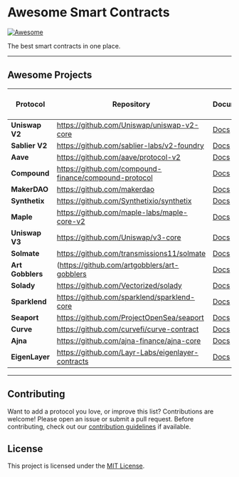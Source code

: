 # Awesome Smart Contracts

[![Awesome](https://awesome.re/badge.svg)](https://awesome.re)

The best smart contracts in one place. 

---

## Awesome Projects

| Protocol       | Repository                                                              | Documentation                                                              | The Bytecode Episode |
|----------------|-------------------------------------------------------------------------|----------------------------------------------------------------------------|----------------------|
| **Uniswap V2** | https://github.com/Uniswap/uniswap-v2-core                    | [Docs](https://docs.uniswap.org/)                                           | N/A                  |
| **Sablier V2** | https://github.com/sablier-labs/v2-foundry                    | [Docs](https://docs.sablier.com)                                            | [Youtube](https://www.youtube.com/watch?v=Mh0akz5ybZ8&t=11s&ab_channel=shafu)                  |
| **Aave**       | https://github.com/aave/protocol-v2                           | [Docs](https://docs.aave.com/)                                              | N/A                  |
| **Compound**   | https://github.com/compound-finance/compound-protocol         | [Docs](https://compound.finance/docs)                                       | N/A                  |
| **MakerDAO**   | https://github.com/makerdao                                  | [Docs](https://docs.makerdao.com/)                                          | N/A                  |
| **Synthetix**  | https://github.com/Synthetixio/synthetix                      | [Docs](https://docs.synthetix.io/)                                          | N/A                  |
| **Maple**      | https://github.com/maple-labs/maple-core-v2                   | [Docs](https://docs.maple.finance/)                                         | [Youtube](https://www.youtube.com/watch?v=nG_QTMGVL3U&t=2358s&ab_channel=shafu)                  |
| **Uniswap V3** | https://github.com/Uniswap/v3-core                            | [Docs](https://docs.uniswap.org/protocol/V3/introduction)                   | N/A                  |
| **Solmate**    | https://github.com/transmissions11/solmate                    | [Docs](https://github.com/transmissions11/solmate#readme)                   | N/A                  |
| **Art Gobblers**|(https://github.com/artgobblers/art-gobblers                  | [Docs](https://www.paradigm.xyz/2022/09/art-gobblers)                       | N/A                  |
| **Solady**     | https://github.com/Vectorized/solady                          | [Docs](https://github.com/Vectorized/solady#readme)                         | N/A                  |
| **Sparklend**  | https://github.com/sparklend/sparklend-core                   | [Docs](https://docs.sparklend.com/)                                         | N/A                  |
| **Seaport**    | https://github.com/ProjectOpenSea/seaport                     | [Docs](https://docs.opensea.io/v2.0/reference/seaport-overview)             | [Youtube](https://www.youtube.com/watch?v=mvRrRV_eNLQ&ab_channel=shafu)                  |
| **Curve**      | https://github.com/curvefi/curve-contract                     | [Docs](https://docs.curve.fi/)                                              | N/A                  |
| **Ajna**       | https://github.com/ajna-finance/ajna-core                     | [Docs](https://docs.ajna.finance/)                                           | N/A                  |
| **EigenLayer** | https://github.com/Layr-Labs/eigenlayer-contracts             | [Docs](https://docs.eigenlayer.xyz)                                          | N/A                  |

---

## Contributing

Want to add a protocol you love, or improve this list? Contributions are welcome! Please open an issue or submit a pull request. Before contributing, check out our [contribution guidelines](CONTRIBUTING.md) if available.

## License

This project is licensed under the [MIT License](LICENSE).